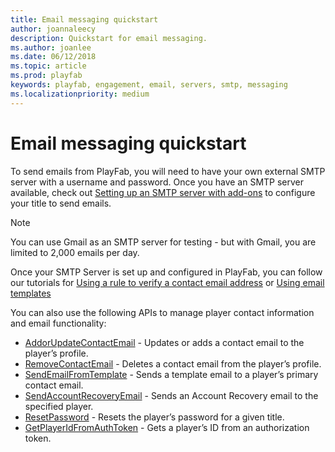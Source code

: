 ```yaml
---
title: Email messaging quickstart
author: joannaleecy
description: Quickstart for email messaging.
ms.author: joanlee
ms.date: 06/12/2018
ms.topic: article
ms.prod: playfab
keywords: playfab, engagement, email, servers, smtp, messaging
ms.localizationpriority: medium
---
```


# Email messaging quickstart

To send emails from PlayFab, you will need to have your own external SMTP server with a username and password. Once you have an SMTP server available, check out [Setting up an SMTP server with add-ons](../../engagement/emails/setting-up-an-smtp-server-with-add-ons.md) to configure your title to send emails.

> [!NOTE]
> You can use Gmail as an SMTP server for testing - but with Gmail, you are limited to 2,000 emails per day.

Once your SMTP Server is set up and configured in PlayFab, you can follow our tutorials for [Using a rule to verify a contact email address](using-a-rule-to-verify-a-contact-email-address.md) or [Using email templates](using-email-templates-to-send-an-account-recovery-email.md)

You can also use the following APIs to manage player contact information and email functionality:

- [AddorUpdateContactEmail](xref:titleid.playfabapi.com.client.accountmanagement.addorupdatecontactemail) - Updates or adds a contact email to the player’s profile.
- [RemoveContactEmail](xref:titleid.playfabapi.com.client.accountmanagement.removecontactemail) - Deletes a contact email from the player’s profile.
- [SendEmailFromTemplate](xref:titleid.playfabapi.com.server.accountmanagement.sendemailfromtemplate) - Sends a template email to a player’s primary contact email.
- [SendAccountRecoveryEmail](xref:titleid.playfabapi.com.admin.accountmanagement.sendaccountrecoveryemail) - Sends an Account Recovery email to the specified player.
- [ResetPassword](xref:titleid.playfabapi.com.admin.accountmanagement.resetpassword) - Resets the player’s password for a given title.
- [GetPlayerIdFromAuthToken](xref:titleid.playfabapi.com.admin.accountmanagement.getplayeridfromauthtoken) - Gets a player’s ID from an authorization token.
